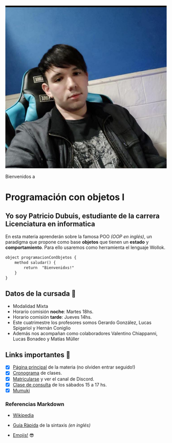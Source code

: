 ![Logo UNAHUR](./assets/fotoPresentacion.jpg)

Bienvenidos a

# Programación con objetos I

## Yo soy **Patricio Dubuis**, estudiante de la carrera Licenciatura en informatica

En esta materia aprenderán sobre la famosa POO _(OOP en inglés)_, un paradigma que propone como base **objetos** que tienen un **estado** y **comportamiento**.
Para ello usaremos como herramienta el lenguaje Wollok.

```
object programacionConObjetos {
    method saludar() {
        return  "Bienvenidxs!"
    }
}
```

## Datos de la cursada :book:

- Modalidad Mixta
- Horario comisión **noche**: Martes 18hs.
- Horario comisión **tarde**: Jueves 14hs.
- Este cuatrimestre los profesores somos Gerardo González, Lucas Spigariol y Hernán Coniglio
- Además nos acompañan como colaboradores Valentino Chiappanni, Lucas Bonadeo y Matías Müller

## Links importantes :monocle_face:

- [x] [Página principal](https://obj1-unahur.github.io/) de la materia (no olviden entrar seguido!)
- [x] [Cronograma](https://docs.google.com/spreadsheets/d/1FTLWZ96uVd8V1xNkm2wvaUHhfS9MiC_LEomQYwJhI6I/edit#gid=1006593733) de clases.
- [x] [Matricularse](https://discord.gg/RnAwZsSwdw) y ver el canal de Discord.
- [x] [Clase de consulta](https://meet.google.com/ova-hohx-gzf) de los sábados 15 a 17 hs.
- [x] [Mumuki](https://mumuki.io/unahur-obj1)

### Referencias Markdown

- [Wikipedia](https://es.wikipedia.org/wiki/Markdown)

- [Guía Ràpida](https://greg.schueler.us/doc/markdown.txt) de la sintaxis _(en inglés)_

- [Emojis!](https://github.com/ikatyang/emoji-cheat-sheet/blob/master/README.md) :sunglasses:
